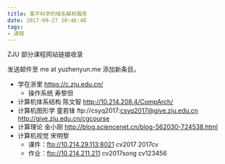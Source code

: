 ```yaml
---
title: 某不科学的域名解析服务
date: 2017-09-27 10:46:48
tags:
- 课程
---
```


ZJU 部分课程网站链接收录

发送邮件至 me at yuzhenyun.me 添加新条目。

<!-- more -->

- 学在浙里 https://c.zju.edu.cn/ 
  - 操作系统 寿黎但
- 计算机体系结构 陈文智 http://10.214.208.4/CompArch/
- 计算机图形学 童若锋 ftp://csyq2017:csyq2017@give.zju.edu.cn http://give.zju.edu.cn/cgcourse
- 计算理论 金小刚 http://blog.sciencenet.cn/blog-562030-724538.html
- 计算机视觉 宋明黎
  - 课件：ftp://10.214.29.113:8021 cv2017 2017cv
  - 作业：ftp://10.214.211.211 cv2017song cv123456